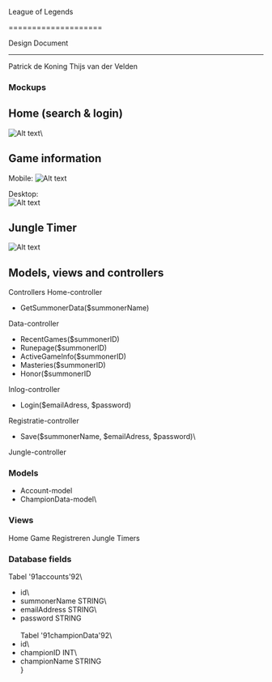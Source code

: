 League of Legends


====================


Design Document

---------------------

Patrick de Koning
Thijs van der Velden

### Mockups

## Home (search & login)
![Alt text](http://images2.fanpop.com/image/photos/9500000/sdfasdf-michael-jackson-9587475-600-300.jpg)\

## Game information

Mobile:
![Alt text](/doc/img/mockup_mobile_2.png)

Desktop:\
![Alt text](/doc/img/mockup_normal_2.png)

## Jungle Timer
![Alt text](/doc/img/mockup_mobile_3.png)

## Models, views and controllers

Controllers
Home-controller

* GetSummonerData($summonerName)

Data-controller

* RecentGames($summonerID)
* Runepage($summonerID)
* ActiveGameInfo($summonerID)
* Masteries($summonerID)
* Honor($summonerID

Inlog-controller

* Login($emailAdress, $password)

Registratie-controller
* Save($summonerName, $emailAdress, $password)\

Jungle-controller


### Models

* Account-model
* ChampionData-model\

### Views
Home
Game
Registreren
Jungle Timers

### Database fields

Tabel \'91accounts\'92\
- id\
- summonerName STRING\
- emailAddress STRING\
- password STRING\
\
Tabel \'91championData\'92\
- id\
- championID INT\
- championName STRING\
}
